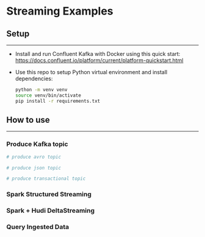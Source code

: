 # Streaming Examples

## Setup
---
- Install and run Confluent Kafka with Docker using this quick start: https://docs.confluent.io/platform/current/platform-quickstart.html

- Use this repo to setup Python virtual environment and install dependencies: 
    ```bash
    python -m venv venv
    source venv/bin/activate
    pip install -r requirements.txt
    ```

## How to use
---

### Produce Kafka topic
```bash
# produce avro topic

# produce json topic

# produce transactional topic
```

### Spark Structured Streaming


### Spark + Hudi DeltaStreaming


### Query Ingested Data
